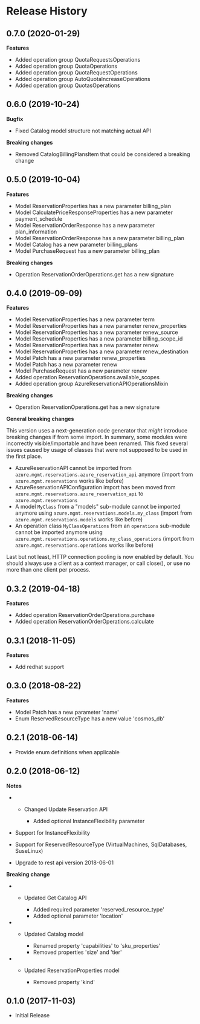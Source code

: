 # Release History

## 0.7.0 (2020-01-29)

**Features**

- Added operation group QuotaRequestsOperations
- Added operation group QuotaOperations
- Added operation group QuotaRequestOperations
- Added operation group AutoQuotaIncreaseOperations
- Added operation group QuotasOperations

## 0.6.0 (2019-10-24)

**Bugfix**

  - Fixed Catalog model structure not matching actual API

**Breaking changes**

  - Removed CatalogBillingPlansItem that could be considered a breaking
    change

## 0.5.0 (2019-10-04)

**Features**

  - Model ReservationProperties has a new parameter billing_plan
  - Model CalculatePriceResponseProperties has a new parameter
    payment_schedule
  - Model ReservationOrderResponse has a new parameter plan_information
  - Model ReservationOrderResponse has a new parameter billing_plan
  - Model Catalog has a new parameter billing_plans
  - Model PurchaseRequest has a new parameter billing_plan

**Breaking changes**

  - Operation ReservationOrderOperations.get has a new signature

## 0.4.0 (2019-09-09)

**Features**

  - Model ReservationProperties has a new parameter term
  - Model ReservationProperties has a new parameter renew_properties
  - Model ReservationProperties has a new parameter renew_source
  - Model ReservationProperties has a new parameter billing_scope_id
  - Model ReservationProperties has a new parameter renew
  - Model ReservationProperties has a new parameter renew_destination
  - Model Patch has a new parameter renew_properties
  - Model Patch has a new parameter renew
  - Model PurchaseRequest has a new parameter renew
  - Added operation ReservationOperations.available_scopes
  - Added operation group AzureReservationAPIOperationsMixin

**Breaking changes**

  - Operation ReservationOperations.get has a new signature

**General breaking changes**

This version uses a next-generation code generator that *might*
introduce breaking changes if from some import. In summary, some modules
were incorrectly visible/importable and have been renamed. This fixed
several issues caused by usage of classes that were not supposed to be
used in the first place.

  - AzureReservationAPI cannot be imported from
    `azure.mgmt.reservations.azure_reservation_api` anymore (import
    from `azure.mgmt.reservations` works like before)
  - AzureReservationAPIConfiguration import has been moved from
    `azure.mgmt.reservations.azure_reservation_api` to
    `azure.mgmt.reservations`
  - A model `MyClass` from a "models" sub-module cannot be imported
    anymore using `azure.mgmt.reservations.models.my_class` (import
    from `azure.mgmt.reservations.models` works like before)
  - An operation class `MyClassOperations` from an `operations`
    sub-module cannot be imported anymore using
    `azure.mgmt.reservations.operations.my_class_operations` (import
    from `azure.mgmt.reservations.operations` works like before)

Last but not least, HTTP connection pooling is now enabled by default.
You should always use a client as a context manager, or call close(), or
use no more than one client per process.

## 0.3.2 (2019-04-18)

**Features**

  - Added operation ReservationOrderOperations.purchase
  - Added operation ReservationOrderOperations.calculate

## 0.3.1 (2018-11-05)

**Features**

  - Add redhat support

## 0.3.0 (2018-08-22)

**Features**

  - Model Patch has a new parameter 'name'
  - Enum ReservedResourceType has a new value 'cosmos_db'

## 0.2.1 (2018-06-14)

  - Provide enum definitions when applicable

## 0.2.0 (2018-06-12)

**Notes**

  -   - Changed Update Reservation API
        
          - Added optional InstanceFlexibility parameter

  - Support for InstanceFlexibility

  - Support for ReservedResourceType (VirtualMachines, SqlDatabases,
    SuseLinux)

  - Upgrade to rest api version 2018-06-01

**Breaking change**

  -   - Updated Get Catalog API
        
          - Added required parameter 'reserved_resource_type'
          - Added optional parameter 'location'

  -   - Updated Catalog model
        
          - Renamed property 'capabilities' to 'sku_properties'
          - Removed properties 'size' and 'tier'

  -   - Updated ReservationProperties model
        
          - Removed property 'kind'

## 0.1.0 (2017-11-03)

  - Initial Release
